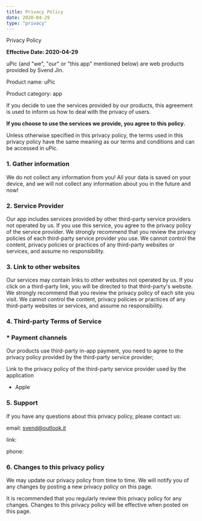 ```yaml
---
title: Privacy Policy
date: 2020-04-29
type: "privacy"
---
```


Privacy Policy

**Effective Date: 2020-04-29**

uPic (and "we", "our" or "this app" mentioned below) are web products provided by Svend Jin.

Product name: uPic

Product category: app

If you decide to use the services provided by our products, this agreement is used to inform us how to deal with the privacy of users.

**If you choose to use the services we provide, you agree to this policy.** 

Unless otherwise specified in this privacy policy, the terms used in this privacy policy have the same meaning as our terms and conditions and can be accessed in uPic.

### 1. Gather information

We do not collect any information from you! All your data is saved on your device, and we will not collect any information about you in the future and now!

### 2. Service Provider

Our app includes services provided by other third-party service providers not operated by us. If you use this service, you agree to the privacy policy of the service provider. We strongly recommend that you review the privacy policies of each third-party service provider you use. We cannot control the content, privacy policies or practices of any third-party websites or services, and assume no responsibility.

### 3. Link to other websites

Our services may contain links to other websites not operated by us. If you click on a third-party link, you will be directed to that third-party's website. We strongly recommend that you review the privacy policy of each site you visit. We cannot control the content, privacy policies or practices of any third-party websites or services, and assume no responsibility.

### 4. Third-party Terms of Service

### * Payment channels

Our products use third-party in-app payment, you need to agree to the privacy policy provided by the third-party service provider;

Link to the privacy policy of the third-party service provider used by the application

- Apple

### 5. Support

If you have any questions about this privacy policy, please contact us:

email: [svend@outlook.it](mailto:svend@outlook.it)

link:

phone:

### 6. Changes to this privacy policy

We may update our privacy policy from time to time. We will notify you of any changes by posting a new privacy policy on this page. 

It is recommended that you regularly review this privacy policy for any changes. Changes to this privacy policy will be effective when posted on this page.
